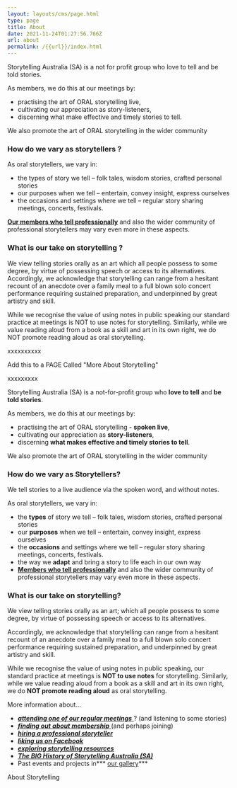 ```yaml
---
layout: layouts/cms/page.html
type: page
title: About
date: 2021-11-24T01:27:56.766Z
url: about
permalink: /{{url}}/index.html
---
```

Storytelling Australia (SA) is a not for profit group who love to tell and be told stories.

As members, we do this at our meetings by:

* practising the art of ORAL storytelling live,
* cultivating our appreciation as story-listeners,
* discerning what make effective and timely stories to tell.

We also promote the art of ORAL storytelling in the wider community

### **How do we vary as storytellers ?**

As oral storytellers, we vary in:

* the types of story we tell – folk tales, wisdom stories, crafted personal stories
* our purposes when we tell – entertain, convey insight, express ourselves
* the occasions and settings where we tell – regular story sharing meetings, concerts, festivals.

**[Our members who tell professionally](https://web.archive.org/web/20200308052244/http://storytellingsa.org.au/protellers/ "Professional Tellers")** and also the wider community of professional storytellers may vary even more in these aspects.

### **What is our take on storytelling ?**

We view telling stories orally as an art which all people possess to some degree, by virtue of possessing speech or access to its alternatives.   Accordingly, we acknowledge that storytelling can range from a hesitant recount of an anecdote over a family meal to a full blown solo concert performance requiring sustained preparation, and underpinned by great artistry and skill.

While we recognise the value of using notes in public speaking our standard practice at meetings is NOT to use notes for storytelling. Similarly, while we value reading aloud from a book as a skill and art in its own right, we do NOT promote reading aloud as oral storytelling.

xxxxxxxxxx

Add this to a PAGE Called "More About Storytelling" 

xxxxxxxxx

Storytelling Australia (SA) is a not-for-profit group who **love to tell** and **be told stories**.

As members, we do this at our meetings by:

* practising the art of ORAL storytelling - **spoken live**,
* cultivating our appreciation as **story-listeners**,
* discerning **what makes effective and timely stories to tell**.

We also promote the art of ORAL storytelling in the wider community

### **How do we vary as Storytellers?**

We tell stories to a live audience via the spoken word, and without notes.

As oral storytellers, we vary in:

* the **types** of story we tell – folk tales, wisdom stories, crafted personal stories
* our **purposes** when we tell – entertain, convey insight, express ourselves
* the **occasions** and settings where we tell – regular story sharing meetings, concerts, festivals.
* the way we **adapt** and bring a story to life each in our own way
* **[Members who tell professionally](https://web.archive.org/web/20200308052244/http://storytellingsa.org.au/protellers/ "Professional Tellers")** and also the wider community of professional storytellers may vary even more in these aspects.

### **What is our take on storytelling?**

We view telling stories orally as an art; which all people possess to some degree, by virtue of possessing speech or access to its alternatives. 

Accordingly, we acknowledge that storytelling can range from a hesitant recount of an anecdote over a family meal to a full blown solo concert performance requiring sustained preparation, and underpinned by great artistry and skill.

While we recognise the value of using notes in public speaking, our standard practice at meetings is **NOT to use notes** for storytelling. Similarly, while we value reading aloud from a book as a skill and art in its own right, we do **NOT promote reading aloud** as oral storytelling.

More information about…

* [***attending one of our regular meetings*** ](https://web.archive.org/web/20200308052244/http://storytellingsa.org.au/events/ "Events")? (and listening to some stories)
* [***finding out*** ***about membership*** ](https://web.archive.org/web/20200308052244/http://storytellingsa.org.au/membership/ "Membership")(and perhaps joining)
* ***[hiring a professional storyteller](https://web.archive.org/web/20200308052244/http://storytellingsa.org.au/ourtellers/ "Our Tellers")***
* ***[liking us on Facebook](https://web.archive.org/web/20200308052244/https://www.facebook.com/storytellingsa "Find us on Facebook")***
* ***[exploring storytelling resources](https://web.archive.org/web/20200308052244/http://storytellingsa.org.au/pleasures-and-treasures/ "Pleasures and Treasures")***
* ***[The BIG History of Storytelling Australia (SA)](https://web.archive.org/web/20200308052244/http://storytellingsa.org.au/images/bighistoryofstasa.jpg)***
* Past events and projects in*** [our gallery](https://web.archive.org/web/20200308052244/http://storytellingsa.org.au/gallery/ "Gallery")***

About Storytelling